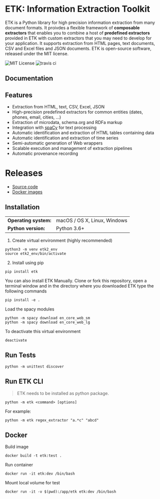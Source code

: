 # ETK: Information Extraction Toolkit

ETK is a Python library for high precision information extraction from many document formats.
It proivdes a flexible framework of **composable extractors** that enables you to combine a host of **predefined extractors** provided in ETK with custom extractors that you may need to develop for your application.
It supports extraction from HTML pages, text documents, CSV and Excel files and JSON documents.
ETK is open-source software, released under the MIT license.



![MIT License](https://img.shields.io/badge/license-MIT-blue.svg) ![travis ci](https://travis-ci.org/usc-isi-i2/etk.svg?branch=etk2)

## Documentation


## Features

* Extraction from HTML, text, CSV, Excel, JSON
* High-precision predefined extractors for common entities (dates, phones, email, cities, ...)
* Extraction of microdata, schema.org and RDFa markup
* Integration with [spaCy](https://github.com/explosion/spaCy) for text processing
* Automatic identification and extraction of HTML tables containing data
* Automatic identification and extraction of time series
* Semi-automatic generation of Web wrappers
* Scalable execution and management of extraction pipelines
* Automatic provenance recording

# Releases

- [Source code](https://github.com/usc-isi-i2/etk/releases)
- [Docker images](https://hub.docker.com/r/uscisii2/etk/tags/)

## Installation

<table>
  <tr><td><b>Operating system:</td><td>macOS / OS X, Linux, Windows</td></tr>
  <tr><td><b>Python version:</td><td>Python 3.6+</td></tr>
<table>

1. Create virtual environment (highly recommended)
```
python3 -m venv etk2_env
source etk2_env/bin/activate
```

2. Install using pip

```
pip install etk
```

You can also install ETK Manually. Clone or fork this repository, open a terminal window and in the directory where you downloaded ETK type the following commands

```
pip install -e .
```

Load the spacy modules
```
python -m spacy download en_core_web_sm
python -m spacy download en_core_web_lg
```
To deactivate this virtual environment
```
deactivate
```

## Run Tests

`python -m unittest discover`

## Run ETK CLI

> ETK needs to be installed as python package.

`python -m etk <command> [options]`

For example:

`python -m etk regex_extractor "a.*c" "abcd"`

## Docker

Build image

`docker build -t etk:test .`

Run container

`docker run -it etk:dev /bin/bash`

Mount local volume for test

`docker run -it -v $(pwd):/app/etk etk:dev /bin/bash`

